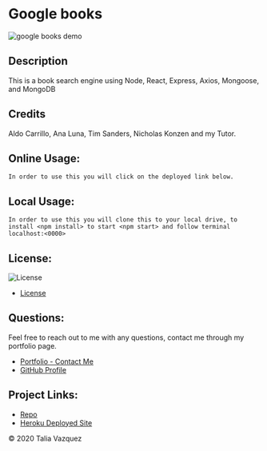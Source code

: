 # Google books

![google books demo](./assets/googlebooks.png)
## Description

This is a book search engine using Node, React, Express, Axios, Mongoose, and MongoDB 

## Credits

Aldo Carrillo, Ana Luna, Tim Sanders, Nicholas Konzen and my Tutor.

## Online Usage:
    In order to use this you will click on the deployed link below.
    
## Local Usage:
    In order to use this you will clone this to your local drive, to install <npm install> to start <npm start> and follow terminal localhost:<0000>
   
## License:
![License](https://img.shields.io/badge/License-MIT-yellow.svg)
- [License](https://opensource.org/licenses/MIT)

## Questions:
Feel free to reach out to me with any questions, contact me through my portfolio page.
- [Portfolio - Contact Me](https://taliavazquez.github.io/portfolio/contact.html)
- [GitHub Profile](https://github.com/taliavazquez)

## Project Links:
- [Repo](https://github.com/taliavazquez/google-books)
- [Heroku Deployed Site](https://tv-google-books.herokuapp.com/
)

© 2020 Talia Vazquez

